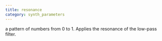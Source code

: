 ```yaml
---
title: resonance
category: synth_parameters
---
```

a pattern of numbers from 0 to 1. Applies the resonance of the low-pass filter.
